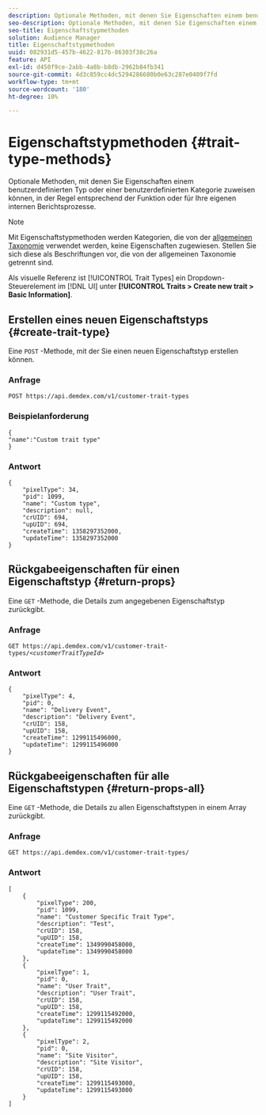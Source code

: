 ```yaml
---
description: Optionale Methoden, mit denen Sie Eigenschaften einem benutzerdefinierten Typ oder einer benutzerdefinierten Kategorie zuweisen können, in der Regel entsprechend der Funktion oder für Ihre eigenen internen Berichtsprozesse.
seo-description: Optionale Methoden, mit denen Sie Eigenschaften einem benutzerdefinierten Typ oder einer benutzerdefinierten Kategorie zuweisen können, in der Regel entsprechend der Funktion oder für Ihre eigenen internen Berichtsprozesse.
seo-title: Eigenschaftstypmethoden
solution: Audience Manager
title: Eigenschaftstypmethoden
uuid: 082931d5-457b-4622-817b-86303f38c26a
feature: API
exl-id: d450f9ce-2abb-4a8b-b8db-2962b84fb341
source-git-commit: 4d3c859cc4dc5294286680b0e63c287e0409f7fd
workflow-type: tm+mt
source-wordcount: '180'
ht-degree: 10%

---
```


# Eigenschaftstypmethoden {#trait-type-methods}

Optionale Methoden, mit denen Sie Eigenschaften einem benutzerdefinierten Typ oder einer benutzerdefinierten Kategorie zuweisen können, in der Regel entsprechend der Funktion oder für Ihre eigenen internen Berichtsprozesse.

<!-- c_rest_api_trait_types_intro.xml -->

>[!NOTE]
>
>Mit Eigenschaftstypmethoden werden Kategorien, die von der [allgemeinen Taxonomie](../../api/rest-api-main/aam-api-taxonomy.md#taxonomic-api-methods) verwendet werden, keine Eigenschaften zugewiesen. Stellen Sie sich diese als Beschriftungen vor, die von der allgemeinen Taxonomie getrennt sind.

Als visuelle Referenz ist [!UICONTROL Trait Types] ein Dropdown-Steuerelement im [!DNL UI] unter **[!UICONTROL Traits > Create new trait > Basic Information]**.

## Erstellen eines neuen Eigenschaftstyps {#create-trait-type}

Eine `POST` -Methode, mit der Sie einen neuen Eigenschaftstyp erstellen können.

<!-- r_rest_api_create_trait_type.xml -->

### Anfrage

`POST https://api.demdex.com/v1/customer-trait-types`

### Beispielanforderung

```
{
"name":"Custom trait type"
}
```

### Antwort

```
{
    "pixelType": 34,
    "pid": 1099,
    "name": "Custom type",
    "description": null,
    "crUID": 694,
    "upUID": 694,
    "createTime": 1358297352000,
    "updateTime": 1358297352000
}
```

## Rückgabeeigenschaften für einen Eigenschaftstyp {#return-props}

Eine `GET` -Methode, die Details zum angegebenen Eigenschaftstyp zurückgibt.

<!-- r_rest_api_get_trait_type.xml -->

### Anfrage

`GET https://api.demdex.com/v1/customer-trait-types/`*`<customerTraitTypeId>`*

### Antwort

```
{
    "pixelType": 4,
    "pid": 0,
    "name": "Delivery Event",
    "description": "Delivery Event",
    "crUID": 158,
    "upUID": 158,
    "createTime": 1299115496000,
    "updateTime": 1299115496000
}
```

## Rückgabeeigenschaften für alle Eigenschaftstypen {#return-props-all}

Eine `GET` -Methode, die Details zu allen Eigenschaftstypen in einem Array zurückgibt.

<!-- r_rest_api_get_trait_types.xml -->

### Anfrage

`GET https://api.demdex.com/v1/customer-trait-types/`

### Antwort

```
[
    {
        "pixelType": 200,
        "pid": 1099,
        "name": "Customer Specific Trait Type",
        "description": "Test",
        "crUID": 158,
        "upUID": 158,
        "createTime": 1349990458000,
        "updateTime": 1349990458000
    },
    {
        "pixelType": 1,
        "pid": 0,
        "name": "User Trait",
        "description": "User Trait",
        "crUID": 158,
        "upUID": 158,
        "createTime": 1299115492000,
        "updateTime": 1299115492000
    },
    {
        "pixelType": 2,
        "pid": 0,
        "name": "Site Visitor",
        "description": "Site Visitor",
        "crUID": 158,
        "upUID": 158,
        "createTime": 1299115493000,
        "updateTime": 1299115493000
    }
]
```
